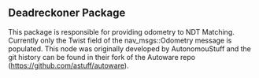 ## Deadreckoner Package
This package is responsible for providing odometry to NDT Matching. Currently only the Twist field of the nav_msgs::Odometry message is populated. 
This node was originally developed by AutonomouStuff and the git history can be found in their fork of the Autoware repo (https://github.com/astuff/autoware). 